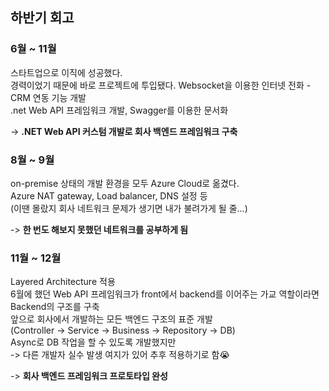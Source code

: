 ## 하반기 회고

### 6월 ~ 11월
스타트업으로 이직에 성공했다.  
경력이었기 때문에 바로 프로젝트에 투입됐다.
Websocket을 이용한 인터넷 전화 - CRM 연동 기능 개발  
.net Web API 프레임워크 개발, Swagger를 이용한 문서화

-> **.NET Web API 커스텀 개발로 회사 백엔드 프레임워크 구축**

### 8월 ~ 9월
on-premise 상태의 개발 환경을 모두 Azure Cloud로 옮겼다.  
Azure NAT gateway, Load balancer, DNS 설정 등  
(이땐 몰랐지 회사 네트워크 문제가 생기면 내가 불려가게 될 줄...)

-> **한 번도 해보지 못했던 네트워크를 공부하게 됨**

### 11월 ~ 12월
Layered Architecture 적용  
6월에 했던 Web API 프레임워크가 front에서 backend를 이어주는 가교 역할이라면  
Backend의 구조를 구축  
앞으로 회사에서 개발하는 모든 백엔드 구조의 표준 개발  
(Controller -> Service -> Business -> Repository -> DB)  
Async로 DB 작업을 할 수 있도록 개발했지만  
-> 다른 개발자 실수 발생 여지가 있어 추후 적용하기로 함😭

-> **회사 백엔드 프레임워크 프로토타입 완성**